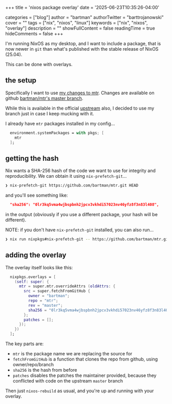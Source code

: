 +++
title = 'nixos package overlay'
date = '2025-06-23T10:35:26-04:00'

categories = ["blog"]
author = "bartman"
authorTwitter = "barttrojanowski"
cover = ""
tags = ["nix", "nixos", "linux"]
keywords = ["nix", "nixos", "overlay"]
description = ""
showFullContent = false
readingTime = true
hideComments = false
+++

I'm running NixOS as my desktop, and I want to include a package,
that is now newer in `git` than what's published with the stable
release of NixOS (25.04).

This can be done with overlays.

<!--more-->

## the setup

Specifically I want to use [my changes to mtr](../mtr-braille-graph/).
Changes are available on github [bartman/mtr's master branch](https://github.com/bartman/mtr).

While this is available in the official [upstream](https://github.com/traviscross/mtr) also,
I decided to use my branch just in case I keep mucking with it.

I already have `mtr` packages installed in my config...

```nix
  environment.systemPackages = with pkgs; [
    mtr
  ];
```

## getting the hash

Nix wants a SHA-256 hash of the code we want to use for integrity and reproducibility.
We can obtain it using `nix-prefetch-git`...

```sh
❯ nix-prefetch-git https://github.com/bartman/mtr.git HEAD
```
and you'll see something like:
```json
  "sha256": "0lr3kq5vma4wjbspbnh2jpcv3vkhdi57023nv46yfz8f3n83l408",
```
in the output (obviously if you use a different package, your hash will be different).

NOTE: if you don't have `nix-prefetch-git` installed, you can also run...
```sh
❯ nix run nixpkgs#nix-prefetch-git -- https://github.com/bartman/mtr.git HEAD
```

## adding the overlay

The overlay itself looks like this:

```nix
  nixpkgs.overlays = [
    (self: super: {
      mtr = super.mtr.overrideAttrs (oldAttrs: {
        src = super.fetchFromGitHub {
          owner = "bartman";
          repo = "mtr";
          rev = "master";
          sha256 = "0lr3kq5vma4wjbspbnh2jpcv3vkhdi57023nv46yfz8f3n83l408";
        };
        patches = [];
      });
    })
  ];
```

The key parts are:
- `mtr` is the package name we are replacing the source for
- `fetchFromGitHub` is a function that clones the repo from github, using owner/repo/branch
- `sha256` is the hash from before
- `patches` disables the patches the maintainer provided, because they conflicted with code on the upstream `master` branch

Then just `nixos-rebuild` as usual, and you're up and running with your overlay.
